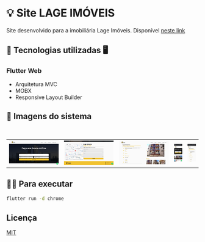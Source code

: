 # 💡 Site LAGE IMÓVEIS

Site desenvolvido para a imobiliária Lage Imóveis. 
Disponível 
[neste link](https://lageimoveis.com.br)

## 📲 Tecnologias utilizadas 🖥

### Flutter Web
- Arquitetura MVC
- MOBX
- Responsive Layout Builder

## 📸 Imagens do sistema

<div style="text-align: center"><table><tr>
  <td style="text-align: center">
    <img src="screens/1.jpg" width="600"/>
</td>
  <td style="text-align: center">
    <img src="screens/2.jpg" width="600"/>
</td>
  <td style="text-align: center">
    <img src="screens/3.jpg" width="600"/>
</td>
<br>
<td style="text-align: center">
    <img src="screens/4.jpeg" width="100"/>
</td>
<td style="text-align: center">
    <img src="screens/5.jpeg" width="100"/>
</td>
</tr></table></div>

## 👩‍💻 Para executar

```bash
flutter run -d chrome
```

## Licença
[MIT](https://choosealicense.com/licenses/mit/)